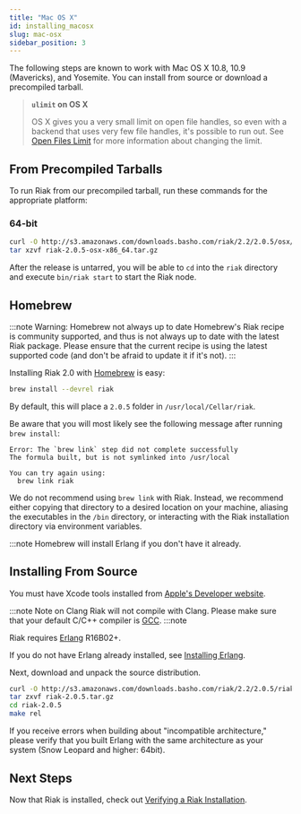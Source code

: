 ```yaml
---
title: "Mac OS X"
id: installing_macosx
slug: mac-osx
sidebar_position: 3
---
```


[perf open files]: ../../using/performance/open-files-limit.md

[install source erlang]: ../../setup/installing/source/erlang.md

[install verify]: ../../setup/installing/verify.md

The following steps are known to work with Mac OS X 10.8, 10.9
(Mavericks), and Yosemite. You can install from source or download a
precompiled tarball.

> **`ulimit` on OS X**
>
> OS X gives you a very small limit on open file handles, so even with a
> backend that uses very few file handles, it's possible to run out. See
> [Open Files Limit][perf open files] for more information about changing the limit.

## From Precompiled Tarballs

To run Riak from our precompiled tarball, run these commands for the
appropriate platform:

### 64-bit

```bash
curl -O http://s3.amazonaws.com/downloads.basho.com/riak/2.2/2.0.5/osx/10.8/riak-2.0.5-OSX-x86_64.tar.gz
tar xzvf riak-2.0.5-osx-x86_64.tar.gz
```

After the release is untarred, you will be able to `cd` into the `riak`
directory and execute `bin/riak start` to start the Riak node.

## Homebrew

:::note Warning: Homebrew not always up to date
Homebrew's Riak recipe is community supported, and thus is not always up to
date with the latest Riak package. Please ensure that the current recipe is
using the latest supported code (and don't be afraid to update it if it's
not).
:::

Installing Riak 2.0 with [Homebrew](http://brew.sh/) is easy:

```bash
brew install --devrel riak
```

By default, this will place a `2.0.5` folder in
`/usr/local/Cellar/riak`.

Be aware that you will most likely see the following message after
running `brew install`:

    Error: The `brew link` step did not complete successfully
    The formula built, but is not symlinked into /usr/local

    You can try again using:
      brew link riak

We do not recommend using `brew link` with Riak. Instead, we recommend
either copying that directory to a desired location on your machine,
aliasing the executables in the `/bin` directory, or interacting with
the Riak installation directory via environment variables.

:::note Homebrew will install Erlang if you don't have it already.

## Installing From Source

You must have Xcode tools installed from [Apple's Developer
website](http://developer.apple.com/).

:::note Note on Clang
Riak will not compile with Clang. Please make sure that your default C/C++
compiler is [GCC](https://gcc.gnu.org/).
:::note

Riak requires [Erlang](http://www.erlang.org/) R16B02+.

If you do not have Erlang already installed, see [Installing Erlang][install source erlang].

Next, download and unpack the source distribution.

```bash
curl -O http://s3.amazonaws.com/downloads.basho.com/riak/2.2/2.0.5/riak-2.0.5.tar.gz
tar zxvf riak-2.0.5.tar.gz
cd riak-2.0.5
make rel
```

If you receive errors when building about "incompatible architecture,"
please verify that you built Erlang with the same architecture as your
system (Snow Leopard and higher: 64bit).

## Next Steps

Now that Riak is installed, check out [Verifying a Riak Installation][install verify].
